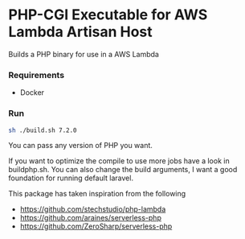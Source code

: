 # PHP-CGI Executable for AWS Lambda Artisan Host

Builds a PHP binary for use in a AWS Lambda

### Requirements
- Docker

### Run

```bash
sh ./build.sh 7.2.0
```

You can pass any version of PHP you want. 

If you want to optimize the compile to use more jobs have a look in buildphp.sh. You can also change the build arguments, 
I want a good foundation for running default laravel. 



This package has taken inspiration from the following
- https://github.com/stechstudio/php-lambda
- https://github.com/araines/serverless-php
- https://github.com/ZeroSharp/serverless-php